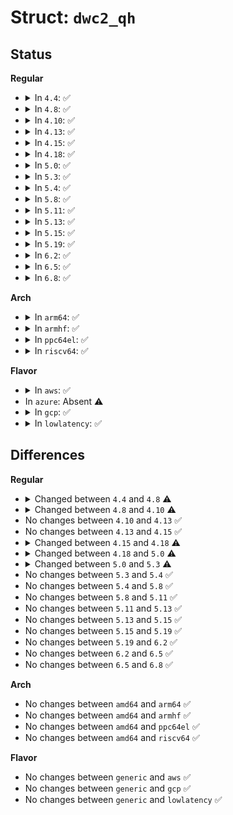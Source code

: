 # Struct: <code>dwc2_qh</code>

## Status
<b>Regular</b>
<ul>
<li>
<details>
<summary>In <code>4.4</code>: ✅</summary>

```c
struct dwc2_qh {
    u8 ep_type;
    u8 ep_is_in;
    u16 maxp;
    u8 dev_speed;
    u8 data_toggle;
    u8 ping_state;
    u8 do_split;
    u8 td_first;
    u8 td_last;
    u16 usecs;
    u16 interval;
    u16 sched_frame;
    u16 frame_usecs[8];
    u16 start_split_frame;
    u16 ntd;
    u8 *dw_align_buf;
    int dw_align_buf_size;
    dma_addr_t dw_align_buf_dma;
    struct list_head qtd_list;
    struct dwc2_host_chan *channel;
    struct list_head qh_list_entry;
    struct dwc2_hcd_dma_desc *desc_list;
    dma_addr_t desc_list_dma;
    u32 *n_bytes;
    unsigned int tt_buffer_dirty;
};
```
</details>
</li>
<li>
<details>
<summary>In <code>4.8</code>: ✅</summary>

```c
struct dwc2_qh {
    struct dwc2_hsotg *hsotg;
    u8 ep_type;
    u8 ep_is_in;
    u16 maxp;
    u8 dev_speed;
    u8 data_toggle;
    u8 ping_state;
    u8 do_split;
    u8 td_first;
    u8 td_last;
    u16 host_us;
    u16 device_us;
    u16 host_interval;
    u16 device_interval;
    u16 next_active_frame;
    u16 start_active_frame;
    s16 num_hs_transfers;
    struct dwc2_hs_transfer_time hs_transfers[8];
    u32 ls_start_schedule_slice;
    u16 ntd;
    struct list_head qtd_list;
    struct dwc2_host_chan *channel;
    struct list_head qh_list_entry;
    struct dwc2_hcd_dma_desc *desc_list;
    dma_addr_t desc_list_dma;
    u32 desc_list_sz;
    u32 *n_bytes;
    struct timer_list unreserve_timer;
    struct dwc2_tt *dwc_tt;
    int ttport;
    unsigned int tt_buffer_dirty;
    unsigned int unreserve_pending;
    unsigned int schedule_low_speed;
};
```
</details>
</li>
<li>
<details>
<summary>In <code>4.10</code>: ✅</summary>

```c
struct dwc2_qh {
    struct dwc2_hsotg *hsotg;
    u8 ep_type;
    u8 ep_is_in;
    u16 maxp;
    u8 dev_speed;
    u8 data_toggle;
    u8 ping_state;
    u8 do_split;
    u8 td_first;
    u8 td_last;
    u16 host_us;
    u16 device_us;
    u16 host_interval;
    u16 device_interval;
    u16 next_active_frame;
    u16 start_active_frame;
    s16 num_hs_transfers;
    struct dwc2_hs_transfer_time hs_transfers[8];
    u32 ls_start_schedule_slice;
    u16 ntd;
    struct list_head qtd_list;
    struct dwc2_host_chan *channel;
    struct list_head qh_list_entry;
    struct dwc2_dma_desc *desc_list;
    dma_addr_t desc_list_dma;
    u32 desc_list_sz;
    u32 *n_bytes;
    struct timer_list unreserve_timer;
    struct dwc2_tt *dwc_tt;
    int ttport;
    unsigned int tt_buffer_dirty;
    unsigned int unreserve_pending;
    unsigned int schedule_low_speed;
};
```
</details>
</li>
<li>
<details>
<summary>In <code>4.13</code>: ✅</summary>

```c
struct dwc2_qh {
    struct dwc2_hsotg *hsotg;
    u8 ep_type;
    u8 ep_is_in;
    u16 maxp;
    u8 dev_speed;
    u8 data_toggle;
    u8 ping_state;
    u8 do_split;
    u8 td_first;
    u8 td_last;
    u16 host_us;
    u16 device_us;
    u16 host_interval;
    u16 device_interval;
    u16 next_active_frame;
    u16 start_active_frame;
    s16 num_hs_transfers;
    struct dwc2_hs_transfer_time hs_transfers[8];
    u32 ls_start_schedule_slice;
    u16 ntd;
    struct list_head qtd_list;
    struct dwc2_host_chan *channel;
    struct list_head qh_list_entry;
    struct dwc2_dma_desc *desc_list;
    dma_addr_t desc_list_dma;
    u32 desc_list_sz;
    u32 *n_bytes;
    struct timer_list unreserve_timer;
    struct dwc2_tt *dwc_tt;
    int ttport;
    unsigned int tt_buffer_dirty;
    unsigned int unreserve_pending;
    unsigned int schedule_low_speed;
};
```
</details>
</li>
<li>
<details>
<summary>In <code>4.15</code>: ✅</summary>

```c
struct dwc2_qh {
    struct dwc2_hsotg *hsotg;
    u8 ep_type;
    u8 ep_is_in;
    u16 maxp;
    u8 dev_speed;
    u8 data_toggle;
    u8 ping_state;
    u8 do_split;
    u8 td_first;
    u8 td_last;
    u16 host_us;
    u16 device_us;
    u16 host_interval;
    u16 device_interval;
    u16 next_active_frame;
    u16 start_active_frame;
    s16 num_hs_transfers;
    struct dwc2_hs_transfer_time hs_transfers[8];
    u32 ls_start_schedule_slice;
    u16 ntd;
    struct list_head qtd_list;
    struct dwc2_host_chan *channel;
    struct list_head qh_list_entry;
    struct dwc2_dma_desc *desc_list;
    dma_addr_t desc_list_dma;
    u32 desc_list_sz;
    u32 *n_bytes;
    struct timer_list unreserve_timer;
    struct dwc2_tt *dwc_tt;
    int ttport;
    unsigned int tt_buffer_dirty;
    unsigned int unreserve_pending;
    unsigned int schedule_low_speed;
};
```
</details>
</li>
<li>
<details>
<summary>In <code>4.18</code>: ✅</summary>

```c
struct dwc2_qh {
    struct dwc2_hsotg *hsotg;
    u8 ep_type;
    u8 ep_is_in;
    u16 maxp;
    u8 dev_speed;
    u8 data_toggle;
    u8 ping_state;
    u8 do_split;
    u8 td_first;
    u8 td_last;
    u16 host_us;
    u16 device_us;
    u16 host_interval;
    u16 device_interval;
    u16 next_active_frame;
    u16 start_active_frame;
    s16 num_hs_transfers;
    struct dwc2_hs_transfer_time hs_transfers[8];
    u32 ls_start_schedule_slice;
    u16 ntd;
    u8 *dw_align_buf;
    dma_addr_t dw_align_buf_dma;
    struct list_head qtd_list;
    struct dwc2_host_chan *channel;
    struct list_head qh_list_entry;
    struct dwc2_dma_desc *desc_list;
    dma_addr_t desc_list_dma;
    u32 desc_list_sz;
    u32 *n_bytes;
    struct timer_list unreserve_timer;
    struct timer_list wait_timer;
    struct dwc2_tt *dwc_tt;
    int ttport;
    unsigned int tt_buffer_dirty;
    unsigned int unreserve_pending;
    unsigned int schedule_low_speed;
    unsigned int want_wait;
    unsigned int wait_timer_cancel;
};
```
</details>
</li>
<li>
<details>
<summary>In <code>5.0</code>: ✅</summary>

```c
struct dwc2_qh {
    struct dwc2_hsotg *hsotg;
    u8 ep_type;
    u8 ep_is_in;
    u16 maxp;
    u8 dev_speed;
    u8 data_toggle;
    u8 ping_state;
    u8 do_split;
    u8 td_first;
    u8 td_last;
    u16 host_us;
    u16 device_us;
    u16 host_interval;
    u16 device_interval;
    u16 next_active_frame;
    u16 start_active_frame;
    s16 num_hs_transfers;
    struct dwc2_hs_transfer_time hs_transfers[8];
    u32 ls_start_schedule_slice;
    u16 ntd;
    u8 *dw_align_buf;
    dma_addr_t dw_align_buf_dma;
    struct list_head qtd_list;
    struct dwc2_host_chan *channel;
    struct list_head qh_list_entry;
    struct dwc2_dma_desc *desc_list;
    dma_addr_t desc_list_dma;
    u32 desc_list_sz;
    u32 *n_bytes;
    struct timer_list unreserve_timer;
    struct hrtimer wait_timer;
    struct dwc2_tt *dwc_tt;
    int ttport;
    unsigned int tt_buffer_dirty;
    unsigned int unreserve_pending;
    unsigned int schedule_low_speed;
    unsigned int want_wait;
    unsigned int wait_timer_cancel;
};
```
</details>
</li>
<li>
<details>
<summary>In <code>5.3</code>: ✅</summary>

```c
struct dwc2_qh {
    struct dwc2_hsotg *hsotg;
    u8 ep_type;
    u8 ep_is_in;
    u16 maxp;
    u16 maxp_mult;
    u8 dev_speed;
    u8 data_toggle;
    u8 ping_state;
    u8 do_split;
    u8 td_first;
    u8 td_last;
    u16 host_us;
    u16 device_us;
    u16 host_interval;
    u16 device_interval;
    u16 next_active_frame;
    u16 start_active_frame;
    s16 num_hs_transfers;
    struct dwc2_hs_transfer_time hs_transfers[8];
    u32 ls_start_schedule_slice;
    u16 ntd;
    u8 *dw_align_buf;
    dma_addr_t dw_align_buf_dma;
    struct list_head qtd_list;
    struct dwc2_host_chan *channel;
    struct list_head qh_list_entry;
    struct dwc2_dma_desc *desc_list;
    dma_addr_t desc_list_dma;
    u32 desc_list_sz;
    u32 *n_bytes;
    struct timer_list unreserve_timer;
    struct hrtimer wait_timer;
    struct dwc2_tt *dwc_tt;
    int ttport;
    unsigned int tt_buffer_dirty;
    unsigned int unreserve_pending;
    unsigned int schedule_low_speed;
    unsigned int want_wait;
    unsigned int wait_timer_cancel;
};
```
</details>
</li>
<li>
<details>
<summary>In <code>5.4</code>: ✅</summary>

```c
struct dwc2_qh {
    struct dwc2_hsotg *hsotg;
    u8 ep_type;
    u8 ep_is_in;
    u16 maxp;
    u16 maxp_mult;
    u8 dev_speed;
    u8 data_toggle;
    u8 ping_state;
    u8 do_split;
    u8 td_first;
    u8 td_last;
    u16 host_us;
    u16 device_us;
    u16 host_interval;
    u16 device_interval;
    u16 next_active_frame;
    u16 start_active_frame;
    s16 num_hs_transfers;
    struct dwc2_hs_transfer_time hs_transfers[8];
    u32 ls_start_schedule_slice;
    u16 ntd;
    u8 *dw_align_buf;
    dma_addr_t dw_align_buf_dma;
    struct list_head qtd_list;
    struct dwc2_host_chan *channel;
    struct list_head qh_list_entry;
    struct dwc2_dma_desc *desc_list;
    dma_addr_t desc_list_dma;
    u32 desc_list_sz;
    u32 *n_bytes;
    struct timer_list unreserve_timer;
    struct hrtimer wait_timer;
    struct dwc2_tt *dwc_tt;
    int ttport;
    unsigned int tt_buffer_dirty;
    unsigned int unreserve_pending;
    unsigned int schedule_low_speed;
    unsigned int want_wait;
    unsigned int wait_timer_cancel;
};
```
</details>
</li>
<li>
<details>
<summary>In <code>5.8</code>: ✅</summary>

```c
struct dwc2_qh {
    struct dwc2_hsotg *hsotg;
    u8 ep_type;
    u8 ep_is_in;
    u16 maxp;
    u16 maxp_mult;
    u8 dev_speed;
    u8 data_toggle;
    u8 ping_state;
    u8 do_split;
    u8 td_first;
    u8 td_last;
    u16 host_us;
    u16 device_us;
    u16 host_interval;
    u16 device_interval;
    u16 next_active_frame;
    u16 start_active_frame;
    s16 num_hs_transfers;
    struct dwc2_hs_transfer_time hs_transfers[8];
    u32 ls_start_schedule_slice;
    u16 ntd;
    u8 *dw_align_buf;
    dma_addr_t dw_align_buf_dma;
    struct list_head qtd_list;
    struct dwc2_host_chan *channel;
    struct list_head qh_list_entry;
    struct dwc2_dma_desc *desc_list;
    dma_addr_t desc_list_dma;
    u32 desc_list_sz;
    u32 *n_bytes;
    struct timer_list unreserve_timer;
    struct hrtimer wait_timer;
    struct dwc2_tt *dwc_tt;
    int ttport;
    unsigned int tt_buffer_dirty;
    unsigned int unreserve_pending;
    unsigned int schedule_low_speed;
    unsigned int want_wait;
    unsigned int wait_timer_cancel;
};
```
</details>
</li>
<li>
<details>
<summary>In <code>5.11</code>: ✅</summary>

```c
struct dwc2_qh {
    struct dwc2_hsotg *hsotg;
    u8 ep_type;
    u8 ep_is_in;
    u16 maxp;
    u16 maxp_mult;
    u8 dev_speed;
    u8 data_toggle;
    u8 ping_state;
    u8 do_split;
    u8 td_first;
    u8 td_last;
    u16 host_us;
    u16 device_us;
    u16 host_interval;
    u16 device_interval;
    u16 next_active_frame;
    u16 start_active_frame;
    s16 num_hs_transfers;
    struct dwc2_hs_transfer_time hs_transfers[8];
    u32 ls_start_schedule_slice;
    u16 ntd;
    u8 *dw_align_buf;
    dma_addr_t dw_align_buf_dma;
    struct list_head qtd_list;
    struct dwc2_host_chan *channel;
    struct list_head qh_list_entry;
    struct dwc2_dma_desc *desc_list;
    dma_addr_t desc_list_dma;
    u32 desc_list_sz;
    u32 *n_bytes;
    struct timer_list unreserve_timer;
    struct hrtimer wait_timer;
    struct dwc2_tt *dwc_tt;
    int ttport;
    unsigned int tt_buffer_dirty;
    unsigned int unreserve_pending;
    unsigned int schedule_low_speed;
    unsigned int want_wait;
    unsigned int wait_timer_cancel;
};
```
</details>
</li>
<li>
<details>
<summary>In <code>5.13</code>: ✅</summary>

```c
struct dwc2_qh {
    struct dwc2_hsotg *hsotg;
    u8 ep_type;
    u8 ep_is_in;
    u16 maxp;
    u16 maxp_mult;
    u8 dev_speed;
    u8 data_toggle;
    u8 ping_state;
    u8 do_split;
    u8 td_first;
    u8 td_last;
    u16 host_us;
    u16 device_us;
    u16 host_interval;
    u16 device_interval;
    u16 next_active_frame;
    u16 start_active_frame;
    s16 num_hs_transfers;
    struct dwc2_hs_transfer_time hs_transfers[8];
    u32 ls_start_schedule_slice;
    u16 ntd;
    u8 *dw_align_buf;
    dma_addr_t dw_align_buf_dma;
    struct list_head qtd_list;
    struct dwc2_host_chan *channel;
    struct list_head qh_list_entry;
    struct dwc2_dma_desc *desc_list;
    dma_addr_t desc_list_dma;
    u32 desc_list_sz;
    u32 *n_bytes;
    struct timer_list unreserve_timer;
    struct hrtimer wait_timer;
    struct dwc2_tt *dwc_tt;
    int ttport;
    unsigned int tt_buffer_dirty;
    unsigned int unreserve_pending;
    unsigned int schedule_low_speed;
    unsigned int want_wait;
    unsigned int wait_timer_cancel;
};
```
</details>
</li>
<li>
<details>
<summary>In <code>5.15</code>: ✅</summary>

```c
struct dwc2_qh {
    struct dwc2_hsotg *hsotg;
    u8 ep_type;
    u8 ep_is_in;
    u16 maxp;
    u16 maxp_mult;
    u8 dev_speed;
    u8 data_toggle;
    u8 ping_state;
    u8 do_split;
    u8 td_first;
    u8 td_last;
    u16 host_us;
    u16 device_us;
    u16 host_interval;
    u16 device_interval;
    u16 next_active_frame;
    u16 start_active_frame;
    s16 num_hs_transfers;
    struct dwc2_hs_transfer_time hs_transfers[8];
    u32 ls_start_schedule_slice;
    u16 ntd;
    u8 *dw_align_buf;
    dma_addr_t dw_align_buf_dma;
    struct list_head qtd_list;
    struct dwc2_host_chan *channel;
    struct list_head qh_list_entry;
    struct dwc2_dma_desc *desc_list;
    dma_addr_t desc_list_dma;
    u32 desc_list_sz;
    u32 *n_bytes;
    struct timer_list unreserve_timer;
    struct hrtimer wait_timer;
    struct dwc2_tt *dwc_tt;
    int ttport;
    unsigned int tt_buffer_dirty;
    unsigned int unreserve_pending;
    unsigned int schedule_low_speed;
    unsigned int want_wait;
    unsigned int wait_timer_cancel;
};
```
</details>
</li>
<li>
<details>
<summary>In <code>5.19</code>: ✅</summary>

```c
struct dwc2_qh {
    struct dwc2_hsotg *hsotg;
    u8 ep_type;
    u8 ep_is_in;
    u16 maxp;
    u16 maxp_mult;
    u8 dev_speed;
    u8 data_toggle;
    u8 ping_state;
    u8 do_split;
    u8 td_first;
    u8 td_last;
    u16 host_us;
    u16 device_us;
    u16 host_interval;
    u16 device_interval;
    u16 next_active_frame;
    u16 start_active_frame;
    s16 num_hs_transfers;
    struct dwc2_hs_transfer_time hs_transfers[8];
    u32 ls_start_schedule_slice;
    u16 ntd;
    u8 *dw_align_buf;
    dma_addr_t dw_align_buf_dma;
    struct list_head qtd_list;
    struct dwc2_host_chan *channel;
    struct list_head qh_list_entry;
    struct dwc2_dma_desc *desc_list;
    dma_addr_t desc_list_dma;
    u32 desc_list_sz;
    u32 *n_bytes;
    struct timer_list unreserve_timer;
    struct hrtimer wait_timer;
    struct dwc2_tt *dwc_tt;
    int ttport;
    unsigned int tt_buffer_dirty;
    unsigned int unreserve_pending;
    unsigned int schedule_low_speed;
    unsigned int want_wait;
    unsigned int wait_timer_cancel;
};
```
</details>
</li>
<li>
<details>
<summary>In <code>6.2</code>: ✅</summary>

```c
struct dwc2_qh {
    struct dwc2_hsotg *hsotg;
    u8 ep_type;
    u8 ep_is_in;
    u16 maxp;
    u16 maxp_mult;
    u8 dev_speed;
    u8 data_toggle;
    u8 ping_state;
    u8 do_split;
    u8 td_first;
    u8 td_last;
    u16 host_us;
    u16 device_us;
    u16 host_interval;
    u16 device_interval;
    u16 next_active_frame;
    u16 start_active_frame;
    s16 num_hs_transfers;
    struct dwc2_hs_transfer_time hs_transfers[8];
    u32 ls_start_schedule_slice;
    u16 ntd;
    u8 *dw_align_buf;
    dma_addr_t dw_align_buf_dma;
    struct list_head qtd_list;
    struct dwc2_host_chan *channel;
    struct list_head qh_list_entry;
    struct dwc2_dma_desc *desc_list;
    dma_addr_t desc_list_dma;
    u32 desc_list_sz;
    u32 *n_bytes;
    struct timer_list unreserve_timer;
    struct hrtimer wait_timer;
    struct dwc2_tt *dwc_tt;
    int ttport;
    unsigned int tt_buffer_dirty;
    unsigned int unreserve_pending;
    unsigned int schedule_low_speed;
    unsigned int want_wait;
    unsigned int wait_timer_cancel;
};
```
</details>
</li>
<li>
<details>
<summary>In <code>6.5</code>: ✅</summary>

```c
struct dwc2_qh {
    struct dwc2_hsotg *hsotg;
    u8 ep_type;
    u8 ep_is_in;
    u16 maxp;
    u16 maxp_mult;
    u8 dev_speed;
    u8 data_toggle;
    u8 ping_state;
    u8 do_split;
    u8 td_first;
    u8 td_last;
    u16 host_us;
    u16 device_us;
    u16 host_interval;
    u16 device_interval;
    u16 next_active_frame;
    u16 start_active_frame;
    s16 num_hs_transfers;
    struct dwc2_hs_transfer_time hs_transfers[8];
    u32 ls_start_schedule_slice;
    u16 ntd;
    u8 *dw_align_buf;
    dma_addr_t dw_align_buf_dma;
    struct list_head qtd_list;
    struct dwc2_host_chan *channel;
    struct list_head qh_list_entry;
    struct dwc2_dma_desc *desc_list;
    dma_addr_t desc_list_dma;
    u32 desc_list_sz;
    u32 *n_bytes;
    struct timer_list unreserve_timer;
    struct hrtimer wait_timer;
    struct dwc2_tt *dwc_tt;
    int ttport;
    unsigned int tt_buffer_dirty;
    unsigned int unreserve_pending;
    unsigned int schedule_low_speed;
    unsigned int want_wait;
    unsigned int wait_timer_cancel;
};
```
</details>
</li>
<li>
<details>
<summary>In <code>6.8</code>: ✅</summary>

```c
struct dwc2_qh {
    struct dwc2_hsotg *hsotg;
    u8 ep_type;
    u8 ep_is_in;
    u16 maxp;
    u16 maxp_mult;
    u8 dev_speed;
    u8 data_toggle;
    u8 ping_state;
    u8 do_split;
    u8 td_first;
    u8 td_last;
    u16 host_us;
    u16 device_us;
    u16 host_interval;
    u16 device_interval;
    u16 next_active_frame;
    u16 start_active_frame;
    s16 num_hs_transfers;
    struct dwc2_hs_transfer_time hs_transfers[8];
    u32 ls_start_schedule_slice;
    u16 ntd;
    u8 *dw_align_buf;
    dma_addr_t dw_align_buf_dma;
    struct list_head qtd_list;
    struct dwc2_host_chan *channel;
    struct list_head qh_list_entry;
    struct dwc2_dma_desc *desc_list;
    dma_addr_t desc_list_dma;
    u32 desc_list_sz;
    u32 *n_bytes;
    struct timer_list unreserve_timer;
    struct hrtimer wait_timer;
    struct dwc2_tt *dwc_tt;
    int ttport;
    unsigned int tt_buffer_dirty;
    unsigned int unreserve_pending;
    unsigned int schedule_low_speed;
    unsigned int want_wait;
    unsigned int wait_timer_cancel;
};
```
</details>
</li>
</ul>
<b>Arch</b>
<ul>
<li>
<details>
<summary>In <code>arm64</code>: ✅</summary>

```c
struct dwc2_qh {
    struct dwc2_hsotg *hsotg;
    u8 ep_type;
    u8 ep_is_in;
    u16 maxp;
    u16 maxp_mult;
    u8 dev_speed;
    u8 data_toggle;
    u8 ping_state;
    u8 do_split;
    u8 td_first;
    u8 td_last;
    u16 host_us;
    u16 device_us;
    u16 host_interval;
    u16 device_interval;
    u16 next_active_frame;
    u16 start_active_frame;
    s16 num_hs_transfers;
    struct dwc2_hs_transfer_time hs_transfers[8];
    u32 ls_start_schedule_slice;
    u16 ntd;
    u8 *dw_align_buf;
    dma_addr_t dw_align_buf_dma;
    struct list_head qtd_list;
    struct dwc2_host_chan *channel;
    struct list_head qh_list_entry;
    struct dwc2_dma_desc *desc_list;
    dma_addr_t desc_list_dma;
    u32 desc_list_sz;
    u32 *n_bytes;
    struct timer_list unreserve_timer;
    struct hrtimer wait_timer;
    struct dwc2_tt *dwc_tt;
    int ttport;
    unsigned int tt_buffer_dirty;
    unsigned int unreserve_pending;
    unsigned int schedule_low_speed;
    unsigned int want_wait;
    unsigned int wait_timer_cancel;
};
```
</details>
</li>
<li>
<details>
<summary>In <code>armhf</code>: ✅</summary>

```c
struct dwc2_qh {
    struct dwc2_hsotg *hsotg;
    u8 ep_type;
    u8 ep_is_in;
    u16 maxp;
    u16 maxp_mult;
    u8 dev_speed;
    u8 data_toggle;
    u8 ping_state;
    u8 do_split;
    u8 td_first;
    u8 td_last;
    u16 host_us;
    u16 device_us;
    u16 host_interval;
    u16 device_interval;
    u16 next_active_frame;
    u16 start_active_frame;
    s16 num_hs_transfers;
    struct dwc2_hs_transfer_time hs_transfers[8];
    u32 ls_start_schedule_slice;
    u16 ntd;
    u8 *dw_align_buf;
    dma_addr_t dw_align_buf_dma;
    struct list_head qtd_list;
    struct dwc2_host_chan *channel;
    struct list_head qh_list_entry;
    struct dwc2_dma_desc *desc_list;
    dma_addr_t desc_list_dma;
    u32 desc_list_sz;
    u32 *n_bytes;
    struct timer_list unreserve_timer;
    struct hrtimer wait_timer;
    struct dwc2_tt *dwc_tt;
    int ttport;
    unsigned int tt_buffer_dirty;
    unsigned int unreserve_pending;
    unsigned int schedule_low_speed;
    unsigned int want_wait;
    unsigned int wait_timer_cancel;
};
```
</details>
</li>
<li>
<details>
<summary>In <code>ppc64el</code>: ✅</summary>

```c
struct dwc2_qh {
    struct dwc2_hsotg *hsotg;
    u8 ep_type;
    u8 ep_is_in;
    u16 maxp;
    u16 maxp_mult;
    u8 dev_speed;
    u8 data_toggle;
    u8 ping_state;
    u8 do_split;
    u8 td_first;
    u8 td_last;
    u16 host_us;
    u16 device_us;
    u16 host_interval;
    u16 device_interval;
    u16 next_active_frame;
    u16 start_active_frame;
    s16 num_hs_transfers;
    struct dwc2_hs_transfer_time hs_transfers[8];
    u32 ls_start_schedule_slice;
    u16 ntd;
    u8 *dw_align_buf;
    dma_addr_t dw_align_buf_dma;
    struct list_head qtd_list;
    struct dwc2_host_chan *channel;
    struct list_head qh_list_entry;
    struct dwc2_dma_desc *desc_list;
    dma_addr_t desc_list_dma;
    u32 desc_list_sz;
    u32 *n_bytes;
    struct timer_list unreserve_timer;
    struct hrtimer wait_timer;
    struct dwc2_tt *dwc_tt;
    int ttport;
    unsigned int tt_buffer_dirty;
    unsigned int unreserve_pending;
    unsigned int schedule_low_speed;
    unsigned int want_wait;
    unsigned int wait_timer_cancel;
};
```
</details>
</li>
<li>
<details>
<summary>In <code>riscv64</code>: ✅</summary>

```c
struct dwc2_qh {
    struct dwc2_hsotg *hsotg;
    u8 ep_type;
    u8 ep_is_in;
    u16 maxp;
    u16 maxp_mult;
    u8 dev_speed;
    u8 data_toggle;
    u8 ping_state;
    u8 do_split;
    u8 td_first;
    u8 td_last;
    u16 host_us;
    u16 device_us;
    u16 host_interval;
    u16 device_interval;
    u16 next_active_frame;
    u16 start_active_frame;
    s16 num_hs_transfers;
    struct dwc2_hs_transfer_time hs_transfers[8];
    u32 ls_start_schedule_slice;
    u16 ntd;
    u8 *dw_align_buf;
    dma_addr_t dw_align_buf_dma;
    struct list_head qtd_list;
    struct dwc2_host_chan *channel;
    struct list_head qh_list_entry;
    struct dwc2_dma_desc *desc_list;
    dma_addr_t desc_list_dma;
    u32 desc_list_sz;
    u32 *n_bytes;
    struct timer_list unreserve_timer;
    struct hrtimer wait_timer;
    struct dwc2_tt *dwc_tt;
    int ttport;
    unsigned int tt_buffer_dirty;
    unsigned int unreserve_pending;
    unsigned int schedule_low_speed;
    unsigned int want_wait;
    unsigned int wait_timer_cancel;
};
```
</details>
</li>
</ul>
<b>Flavor</b>
<ul>
<li>
<details>
<summary>In <code>aws</code>: ✅</summary>

```c
struct dwc2_qh {
    struct dwc2_hsotg *hsotg;
    u8 ep_type;
    u8 ep_is_in;
    u16 maxp;
    u16 maxp_mult;
    u8 dev_speed;
    u8 data_toggle;
    u8 ping_state;
    u8 do_split;
    u8 td_first;
    u8 td_last;
    u16 host_us;
    u16 device_us;
    u16 host_interval;
    u16 device_interval;
    u16 next_active_frame;
    u16 start_active_frame;
    s16 num_hs_transfers;
    struct dwc2_hs_transfer_time hs_transfers[8];
    u32 ls_start_schedule_slice;
    u16 ntd;
    u8 *dw_align_buf;
    dma_addr_t dw_align_buf_dma;
    struct list_head qtd_list;
    struct dwc2_host_chan *channel;
    struct list_head qh_list_entry;
    struct dwc2_dma_desc *desc_list;
    dma_addr_t desc_list_dma;
    u32 desc_list_sz;
    u32 *n_bytes;
    struct timer_list unreserve_timer;
    struct hrtimer wait_timer;
    struct dwc2_tt *dwc_tt;
    int ttport;
    unsigned int tt_buffer_dirty;
    unsigned int unreserve_pending;
    unsigned int schedule_low_speed;
    unsigned int want_wait;
    unsigned int wait_timer_cancel;
};
```
</details>
</li>
<li>
In <code>azure</code>: Absent ⚠️
</li>
<li>
<details>
<summary>In <code>gcp</code>: ✅</summary>

```c
struct dwc2_qh {
    struct dwc2_hsotg *hsotg;
    u8 ep_type;
    u8 ep_is_in;
    u16 maxp;
    u16 maxp_mult;
    u8 dev_speed;
    u8 data_toggle;
    u8 ping_state;
    u8 do_split;
    u8 td_first;
    u8 td_last;
    u16 host_us;
    u16 device_us;
    u16 host_interval;
    u16 device_interval;
    u16 next_active_frame;
    u16 start_active_frame;
    s16 num_hs_transfers;
    struct dwc2_hs_transfer_time hs_transfers[8];
    u32 ls_start_schedule_slice;
    u16 ntd;
    u8 *dw_align_buf;
    dma_addr_t dw_align_buf_dma;
    struct list_head qtd_list;
    struct dwc2_host_chan *channel;
    struct list_head qh_list_entry;
    struct dwc2_dma_desc *desc_list;
    dma_addr_t desc_list_dma;
    u32 desc_list_sz;
    u32 *n_bytes;
    struct timer_list unreserve_timer;
    struct hrtimer wait_timer;
    struct dwc2_tt *dwc_tt;
    int ttport;
    unsigned int tt_buffer_dirty;
    unsigned int unreserve_pending;
    unsigned int schedule_low_speed;
    unsigned int want_wait;
    unsigned int wait_timer_cancel;
};
```
</details>
</li>
<li>
<details>
<summary>In <code>lowlatency</code>: ✅</summary>

```c
struct dwc2_qh {
    struct dwc2_hsotg *hsotg;
    u8 ep_type;
    u8 ep_is_in;
    u16 maxp;
    u16 maxp_mult;
    u8 dev_speed;
    u8 data_toggle;
    u8 ping_state;
    u8 do_split;
    u8 td_first;
    u8 td_last;
    u16 host_us;
    u16 device_us;
    u16 host_interval;
    u16 device_interval;
    u16 next_active_frame;
    u16 start_active_frame;
    s16 num_hs_transfers;
    struct dwc2_hs_transfer_time hs_transfers[8];
    u32 ls_start_schedule_slice;
    u16 ntd;
    u8 *dw_align_buf;
    dma_addr_t dw_align_buf_dma;
    struct list_head qtd_list;
    struct dwc2_host_chan *channel;
    struct list_head qh_list_entry;
    struct dwc2_dma_desc *desc_list;
    dma_addr_t desc_list_dma;
    u32 desc_list_sz;
    u32 *n_bytes;
    struct timer_list unreserve_timer;
    struct hrtimer wait_timer;
    struct dwc2_tt *dwc_tt;
    int ttport;
    unsigned int tt_buffer_dirty;
    unsigned int unreserve_pending;
    unsigned int schedule_low_speed;
    unsigned int want_wait;
    unsigned int wait_timer_cancel;
};
```
</details>
</li>
</ul>

## Differences
<b>Regular</b>
<ul>
<li>
<details>
<summary>Changed between <code>4.4</code> and <code>4.8</code> ⚠️</summary>
<ul>
<li>
<b>Field added. </b>
<code>struct dwc2_hsotg *hsotg</code>
</li>
<li>
<b>Field added. </b>
<code>u16 host_us</code>
</li>
<li>
<b>Field added. </b>
<code>u16 device_us</code>
</li>
<li>
<b>Field added. </b>
<code>u16 host_interval</code>
</li>
<li>
<b>Field added. </b>
<code>u16 device_interval</code>
</li>
<li>
<b>Field added. </b>
<code>u16 next_active_frame</code>
</li>
<li>
<b>Field added. </b>
<code>u16 start_active_frame</code>
</li>
<li>
<b>Field added. </b>
<code>s16 num_hs_transfers</code>
</li>
<li>
<b>Field added. </b>
<code>struct dwc2_hs_transfer_time hs_transfers[8]</code>
</li>
<li>
<b>Field added. </b>
<code>u32 ls_start_schedule_slice</code>
</li>
<li>
<b>Field added. </b>
<code>u32 desc_list_sz</code>
</li>
<li>
<b>Field added. </b>
<code>struct timer_list unreserve_timer</code>
</li>
<li>
<b>Field added. </b>
<code>struct dwc2_tt *dwc_tt</code>
</li>
<li>
<b>Field added. </b>
<code>int ttport</code>
</li>
<li>
<b>Field added. </b>
<code>unsigned int unreserve_pending</code>
</li>
<li>
<b>Field added. </b>
<code>unsigned int schedule_low_speed</code>
</li>
<li>
<b>Field removed. </b>
<code>u16 usecs</code>
</li>
<li>
<b>Field removed. </b>
<code>u16 interval</code>
</li>
<li>
<b>Field removed. </b>
<code>u16 sched_frame</code>
</li>
<li>
<b>Field removed. </b>
<code>u16 frame_usecs[8]</code>
</li>
<li>
<b>Field removed. </b>
<code>u16 start_split_frame</code>
</li>
<li>
<b>Field removed. </b>
<code>u8 *dw_align_buf</code>
</li>
<li>
<b>Field removed. </b>
<code>int dw_align_buf_size</code>
</li>
<li>
<b>Field removed. </b>
<code>dma_addr_t dw_align_buf_dma</code>
</li>
</ul>
</details>
</li>
<li>
<details>
<summary>Changed between <code>4.8</code> and <code>4.10</code> ⚠️</summary>
<ul>
<li>
<b>Field type changed. </b>
<code>struct dwc2_hcd_dma_desc *desc_list</code> ➡️ <code>struct dwc2_dma_desc *desc_list</code>
</li>
</ul>
</details>
</li>
<li>
No changes between <code>4.10</code> and <code>4.13</code> ✅
</li>
<li>
No changes between <code>4.13</code> and <code>4.15</code> ✅
</li>
<li>
<details>
<summary>Changed between <code>4.15</code> and <code>4.18</code> ⚠️</summary>
<ul>
<li>
<b>Field added. </b>
<code>u8 *dw_align_buf</code>
</li>
<li>
<b>Field added. </b>
<code>dma_addr_t dw_align_buf_dma</code>
</li>
<li>
<b>Field added. </b>
<code>struct timer_list wait_timer</code>
</li>
<li>
<b>Field added. </b>
<code>unsigned int want_wait</code>
</li>
<li>
<b>Field added. </b>
<code>unsigned int wait_timer_cancel</code>
</li>
</ul>
</details>
</li>
<li>
<details>
<summary>Changed between <code>4.18</code> and <code>5.0</code> ⚠️</summary>
<ul>
<li>
<b>Field type changed. </b>
<code>struct timer_list wait_timer</code> ➡️ <code>struct hrtimer wait_timer</code>
</li>
</ul>
</details>
</li>
<li>
<details>
<summary>Changed between <code>5.0</code> and <code>5.3</code> ⚠️</summary>
<ul>
<li>
<b>Field added. </b>
<code>u16 maxp_mult</code>
</li>
</ul>
</details>
</li>
<li>
No changes between <code>5.3</code> and <code>5.4</code> ✅
</li>
<li>
No changes between <code>5.4</code> and <code>5.8</code> ✅
</li>
<li>
No changes between <code>5.8</code> and <code>5.11</code> ✅
</li>
<li>
No changes between <code>5.11</code> and <code>5.13</code> ✅
</li>
<li>
No changes between <code>5.13</code> and <code>5.15</code> ✅
</li>
<li>
No changes between <code>5.15</code> and <code>5.19</code> ✅
</li>
<li>
No changes between <code>5.19</code> and <code>6.2</code> ✅
</li>
<li>
No changes between <code>6.2</code> and <code>6.5</code> ✅
</li>
<li>
No changes between <code>6.5</code> and <code>6.8</code> ✅
</li>
</ul>
<b>Arch</b>
<ul>
<li>
No changes between <code>amd64</code> and <code>arm64</code> ✅
</li>
<li>
No changes between <code>amd64</code> and <code>armhf</code> ✅
</li>
<li>
No changes between <code>amd64</code> and <code>ppc64el</code> ✅
</li>
<li>
No changes between <code>amd64</code> and <code>riscv64</code> ✅
</li>
</ul>
<b>Flavor</b>
<ul>
<li>
No changes between <code>generic</code> and <code>aws</code> ✅
</li>
<li>
No changes between <code>generic</code> and <code>gcp</code> ✅
</li>
<li>
No changes between <code>generic</code> and <code>lowlatency</code> ✅
</li>
</ul>
